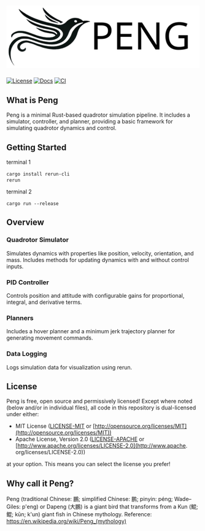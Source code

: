 # [![Peng](assets/Peng.svg)](https://github.com/makeecat/Peng)
[![License](https://img.shields.io/badge/license-MIT%2FApache-blue.svg)](https://github.com/makeecat/Peng#license)
[![Docs](https://github.com/makeecat/Peng/actions/workflows/docs.yml/badge.svg)](https://makeecat.github.io/Peng/)
[![CI](https://github.com/makeecat/Peng/actions/workflows/CI.yml/badge.svg)](https://github.com/makeecat/Peng/actions/workflows/CI)
## What is Peng
Peng is a minimal Rust-based quadrotor simulation pipeline. It includes a simulator, controller, and planner, providing a basic framework for simulating quadrotor dynamics and control.
## Getting Started
terminal 1
```
cargo install rerun-cli
rerun
```
terminal 2
```
cargo run --release
```
## Overview
### Quadrotor Simulator
Simulates dynamics with properties like position, velocity, orientation, and mass. Includes methods for updating dynamics with and without control inputs.
### PID Controller
Controls position and attitude with configurable gains for proportional, integral, and derivative terms.
### Planners
Includes a hover planner and a minimum jerk trajectory planner for generating movement commands.
### Data Logging
Logs simulation data for visualization using rerun.
## License
Peng is free, open source and permissively licensed!
Except where noted (below and/or in individual files), all code in this repository is dual-licensed under either:

* MIT License ([LICENSE-MIT](LICENSE-MIT) or [http://opensource.org/licenses/MIT](http://opensource.org/licenses/MIT))
* Apache License, Version 2.0 ([LICENSE-APACHE](LICENSE-APACHE) or [http://www.apache.org/licenses/LICENSE-2.0](http://www.apache.   org/licenses/LICENSE-2.0))

at your option.
This means you can select the license you prefer!

## Why call it Peng?
Peng (traditional Chinese: 鵬; simplified Chinese: 鹏; pinyin: péng; Wade–Giles: p'eng) or Dapeng (大鵬) is a giant bird that transforms from a Kun (鯤; 鲲; kūn; k'un) giant fish in Chinese mythology.
Reference: <https://en.wikipedia.org/wiki/Peng_(mythology)>
